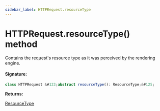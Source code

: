 ```yaml
---
sidebar_label: HTTPRequest.resourceType
---
```


# HTTPRequest.resourceType() method

Contains the request's resource type as it was perceived by the rendering engine.

#### Signature:

```typescript
class HTTPRequest &#123;abstract resourceType(): ResourceType;&#125;
```

**Returns:**

[ResourceType](./puppeteer.resourcetype.md)
